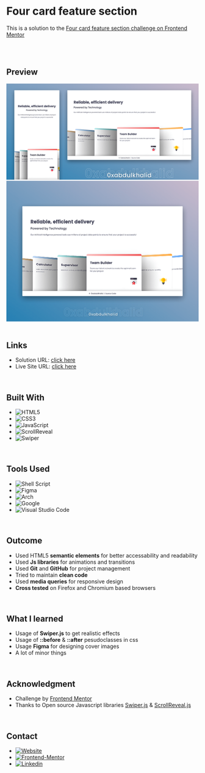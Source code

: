 # **Four card feature section**

This is a solution to the [Four card feature section challenge on Frontend Mentor](https://www.frontendmentor.io/challenges/four-card-feature-section-weK1eFYK)

<br><br>


## **Preview**

<div align='center'>
<img src="https://raw.githubusercontent.com/0xabdulkhalid/four-card-feature-section/main/assets/design/project-cover.png">
<img src="https://raw.githubusercontent.com/0xabdulkhalid/four-card-feature-section/main/assets/design/desktop-preview.png">
</div>

<br>

## **Links**

- Solution URL: [click here](https://www.frontendmentor.io/solutions/four-card-feature-section-but-slightly-tweaked-up-V_5_-1PbBC)
- Live Site URL: [click here](https://0xabdulkhalid.github.io/four-card-feature-section/)

<br>

## **Built With**

- ![HTML5](https://img.shields.io/badge/html5-%23E34F26.svg?style=for-the-badge&logo=html5&logoColor=white)   
- ![CSS3](https://img.shields.io/badge/css3-%231572B6.svg?style=for-the-badge&logo=css3&logoColor=white)   
- ![JavaScript](https://img.shields.io/badge/javascript-%23323330.svg?style=for-the-badge&logo=javascript&logoColor=%23F7DF1E)
- ![ScrollReveal](https://img.shields.io/badge/ScrollReveal%20js-0e141f?style=for-the-badge&logo=ScrollReveal&logoColor=e39ff6)
- ![Swiper](https://img.shields.io/badge/Swiper%20Js-172b4d?style=for-the-badge&logo=Swiper&logoColor=5cc2e8)


<br>

## **Tools Used**

- ![Shell Script](https://img.shields.io/badge/Bash-%23121011.svg?style=for-the-badge&logo=gnu-bash&logoColor=white)   
- ![Figma](https://img.shields.io/badge/Figma-F24E1E?style=for-the-badge&logo=figma&logoColor=white)
- ![Arch](https://img.shields.io/badge/Arch%20Linux-1793D1?logo=arch-linux&logoColor=fff&style=for-the-badge)
- ![Google](https://img.shields.io/badge/google-4285F4?style=for-the-badge&logo=google&logoColor=white) 
- ![Visual Studio Code](https://img.shields.io/badge/Visual%20Studio%20Code-0078d7.svg?style=for-the-badge&logo=visual-studio-code&logoColor=white)   

<br>

## **Outcome**

* Used HTML5 **semantic elements** for better accessability and readability
* Used **Js libraries** for animations and transitions
* Used **Git** and **GitHub** for project management
* Tried to maintain **clean code**
* Used **media queries** for responsive design
* **Cross tested** on Firefox and Chromium based browsers

<br>

## **What I learned**

* Usage of **Swiper.js** to get realistic effects
* Usage of **::before** & **::after** pesudoclasses in css
* Usage **Figma** for designing cover images
* A lot of minor things

<br>

## **Acknowledgment**

* Challenge by [Frontend Mentor](https://www.frontendmentor.io)
* Thanks to Open source Javascript libraries [Swiper.js](https://github.com/nolimits4web/swiper) & [ScrollReveal.js](https://github.com/jlmakes/scrollreveal)

<br>

## **Contact**

<ul>
<li>
  <a href="https://www.0xabdulkhalid.ml">
	<img src="https://img.shields.io/badge/website-696880?style=for-the-badge&logo=About.me&logoColor=white" alt="Website">
  </a>
</li>
<li>
  <a href="https://www.0xabdulkhalid.ml">
	<img src="https://img.shields.io/badge/Frontend Mentor-fbfcf8?style=for-the-badge&logo=Frontend-Mentor&logoColor=black" alt="Frontend-Mentor">
  </a>
</li>
<li>
  <a href="https://linkedin.com/in/0xabdulkhalid" target="_blank">
	<img src="https://img.shields.io/badge/linkedin-%2300acee.svg?color=405DE6&style=for-the-badge&logo=linkedin&logoColor=white" alt=Linkedin>
  </a>
</li>
</ul>

<br>
